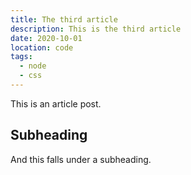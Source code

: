 ```yaml
---
title: The third article
description: This is the third article
date: 2020-10-01
location: code
tags:
  - node
  - css
---
```

This is an article post.

## Subheading

And this falls under a subheading.
